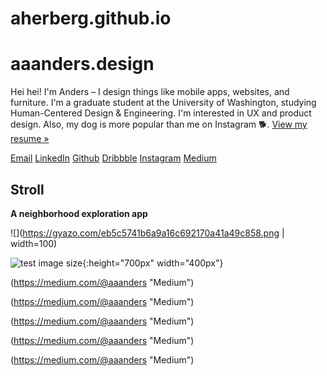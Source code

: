 # aherberg.github.io

# aaanders.design

Hei hei! I'm Anders – I design things like mobile apps, websites, and furniture. I'm a graduate student at the University of Washington, studying Human-Centered Design & Engineering. I'm interested in UX and product design. Also, my dog is more popular than me on Instagram 🐕. [View my resume »](https://aherberg.github.io/assets/documents/herberg-resume2021-public.pdf "View my resume »")

[Email](mailto:eherberg@uw.edu "Email")
[LinkedIn](https://www.linkedin.com/in/eaherberg/ "LinkedIn")
[Github](https://github.com/eaherberg/ "Github")
[Dribbble]("https://dribbble.com/onders "Dribbble")
[Instagram](https://www.instagram.com/olliefromtaiwan/ "Instagram")
[Medium](https://medium.com/@aaanders "Medium")

## Stroll
**A neighborhood exploration app**

![](https://gyazo.com/eb5c5741b6a9a16c692170a41a49c858.png | width=100)

![test image size](https://willy-vvu.github.io/UARebrand/UARebrandCurrentHomepage.jpg){:height="700px" width="400px"}

(https://medium.com/@aaanders "Medium")

(https://medium.com/@aaanders "Medium")

(https://medium.com/@aaanders "Medium")

(https://medium.com/@aaanders "Medium")

(https://medium.com/@aaanders "Medium")

